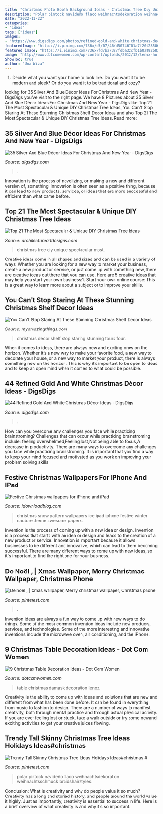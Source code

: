 ```yaml
---
title: "Christmas Photo Booth Background Ideas - Christmas Tree Diy Unique Spectacular Most"
description: "Polar pintock navideño flaco weihnachtsdekoration weihnachtsschmuck braidshairstyles"
date: "2022-11-22"
categories:
- "ideas"
tags: ["ideas"]
images:
- "https://www.digsdigs.com/photos/refined-gold-and-white-christmas-decor-ideas-36.jpg"
featuredImage: "https://i.pinimg.com/736x/d5/07/46/d50746701a7f201235063e8623efebd1.jpg"
featured_image: "https://i.pinimg.com/736x/fd/ba/32/fdba32cfb1b0a892b834696265b6a650.jpg"
image: "http://www.dotcomwomen.com/wp-content/uploads/2012/12/lenox-holly-damask.jpg"
ShowToc: true
author: "Una Wiza"
---
```



1. Decide what you want your home to look like. Do you want it to be modern and sleek? Or do you want it to be traditional and cozy?

	

		
looking for 35 Silver And Blue Décor Ideas For Christmas And New Year - DigsDigs you've visit to the right page. We have 8 Pictures about 35 Silver And Blue Décor Ideas For Christmas And New Year - DigsDigs like Top 21 The Most Spectacular &amp; Unique DIY Christmas Tree Ideas, You Can&#039;t Stop Staring At These Stunning Christmas Shelf Decor Ideas and also Top 21 The Most Spectacular &amp; Unique DIY Christmas Tree Ideas. Read more:
		
    
## 35 Silver And Blue Décor Ideas For Christmas And New Year - DigsDigs

<img loading=lazy src="https://www.digsdigs.com/photos/charming-silver-and-blue-christmas-decor-ideas-19.jpg" onerror="this.onerror=null;this.src='https://tse2.mm.bing.net/th?id=OIP.1X4MZzCUfXX7aHKEchV7rAHaLH&amp;pid=15.1';" alt="35 Silver And Blue Décor Ideas For Christmas And New Year - DigsDigs">

_Source: digsdigs.com_

>. 

	

Innovation is the process of novelizing, or making a new and different version of, something. Innovation is often seen as a positive thing, because it can lead to new products, services, or ideas that are more successful and efficient than what came before.

    
## Top 21 The Most Spectacular &amp; Unique DIY Christmas Tree Ideas

<img loading=lazy src="https://www.architectureartdesigns.com/wp-content/uploads/2014/11/1037.jpg" onerror="this.onerror=null;this.src='https://tse2.mm.bing.net/th?id=OIP.xqn6K-iiJXqObd467olh_QAAAA&amp;pid=15.1';" alt="Top 21 The Most Spectacular &amp; Unique DIY Christmas Tree Ideas">

_Source: architectureartdesigns.com_

>christmas tree diy unique spectacular most. 

	

Creative ideas come in all shapes and sizes and can be used in a variety of ways. Whether you are looking for a new way to market your business, create a new product or service, or just come up with something new, there are creative ideas out there that you can use. Here are 5 creative ideas that may help you start your own business:1. Start your own online course: This is a great way to learn more about a subject or to improve your skills.

    
## You Can&#039;t Stop Staring At These Stunning Christmas Shelf Decor Ideas

<img loading=lazy src="https://myamazingthings.com/wp-content/uploads/2017/12/christmas-shelf-decor-6-.jpg" onerror="this.onerror=null;this.src='https://tse3.mm.bing.net/th?id=OIP.Cp5t1PWYQXhtT04lS7qETQHaKj&amp;pid=15.1';" alt="You Can&#039;t Stop Staring At These Stunning Christmas Shelf Decor Ideas">

_Source: myamazingthings.com_

>christmas decor shelf stop staring stunning tours four. 

	

When it comes to ideas, there are always new and exciting ones on the horizon. Whether it’s a new way to make your favorite food, a new way to decorate your house, or a new way to market your product, there is always something new on the horizon. This is why it’s important to be open to ideas and to keep an open mind when it comes to what could be possible.

    
## 44 Refined Gold And White Christmas Décor Ideas - DigsDigs

<img loading=lazy src="https://www.digsdigs.com/photos/refined-gold-and-white-christmas-decor-ideas-36.jpg" onerror="this.onerror=null;this.src='https://tse2.mm.bing.net/th?id=OIP.pzcCBzRaqP5aKndplNsqQQAAAA&amp;pid=15.1';" alt="44 Refined Gold And White Christmas Décor Ideas - DigsDigs">

_Source: digsdigs.com_

>. 

	

How can you overcome any challenges you face while practicing brainstroming?
Challenges that can occur while practicing brainstroming include: feeling overwhelmed,Feeling lost,Not being able to focus,A decrease in productivity. There are many ways to overcome any challenges you face while practicing brainstroming. It is important that you find a way to keep your mind focused and motivated as you work on improving your problem solving skills.

    
## Festive Christmas Wallpapers For IPhone And IPad

<img loading=lazy src="http://media.idownloadblog.com/wp-content/uploads/2014/12/ice-pattern-blue-snow-nauture-christmas-9-wallpaper.jpg" onerror="this.onerror=null;this.src='https://tse1.mm.bing.net/th?id=OIP.K3YopanrQpIkkYtFGOiyigHaHa&amp;pid=15.1';" alt="Festive Christmas wallpapers for iPhone and iPad">

_Source: idownloadblog.com_

>christmas snow pattern wallpapers ice ipad iphone festive winter nauture theme awesome papers. 

	

Invention is the process of coming up with a new idea or design.
Invention is a process that starts with an idea or design and leads to the creation of a new product or service. Innovation is important because it allows businesses to be different and innovative, which can lead to them becoming successful. There are many different ways to come up with new ideas, so it's important to find the right one for your business.

    
## De Noël , | Xmas Wallpaper, Merry Christmas Wallpaper, Christmas Phone

<img loading=lazy src="https://i.pinimg.com/736x/d5/07/46/d50746701a7f201235063e8623efebd1.jpg" onerror="this.onerror=null;this.src='https://tse2.mm.bing.net/th?id=OIP.Rbtud1Qp02VYylHY1nFujQHaJ3&amp;pid=15.1';" alt="De noël , | Xmas wallpaper, Merry christmas wallpaper, Christmas phone">

_Source: pinterest.com_

>. 

	

Invention ideas are always a fun way to come up with new ways to do things. Some of the most common invention ideas include new products, services, and technologies. Some of the more interesting and innovative inventions include the microwave oven, air conditioning, and the iPhone.

    
## 9 Christmas Table Decoration Ideas - Dot Com Women

<img loading=lazy src="http://www.dotcomwomen.com/wp-content/uploads/2012/12/lenox-holly-damask.jpg" onerror="this.onerror=null;this.src='https://tse2.mm.bing.net/th?id=OIP.BeYDjFxuBxrYJGuNQdpJDQHaIj&amp;pid=15.1';" alt="9 Christmas Table Decoration Ideas - Dot Com Women">

_Source: dotcomwomen.com_

>table christmas damask decoration lenox. 

	

Creativity is the ability to come up with ideas and solutions that are new and different from what has been done before. It can be found in everything from music to fashion to design. There are a number of ways to manifest creativity, both through mental practice and through actual physical activity. If you are ever feeling lost or stuck, take a walk outside or try some newand exciting activities to get your creative juices flowing.

    
## Trendy Tall Skinny Christmas Tree Ideas Holidays Ideas#christmas #

<img loading=lazy src="https://i.pinimg.com/736x/fd/ba/32/fdba32cfb1b0a892b834696265b6a650.jpg" onerror="this.onerror=null;this.src='https://tse4.mm.bing.net/th?id=OIP.yfwbtXJdPx-1W_ReRscIEAAAAA&amp;pid=15.1';" alt="Trendy Tall Skinny Christmas Tree Ideas Holidays Ideas#christmas #">

_Source: pinterest.com_

>polar pintock navideño flaco weihnachtsdekoration weihnachtsschmuck braidshairstyles. 

	

Conclusion: What is creativity and why do people value it so much?
Creativity has a long and storied history, and people around the world value it highly. Just as importantly, creativity is essential to success in life. Here is a brief overview of what creativity is and why it’s so important.

